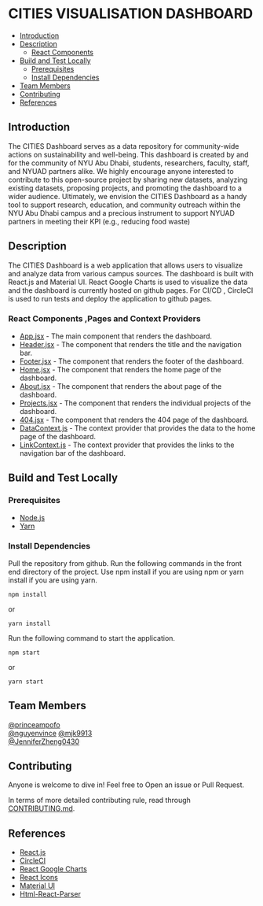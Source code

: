 # CITIES VISUALISATION DASHBOARD

- [Introduction](#introduction)
- [Description](#description)
  - [React Components](#react-components)
- [Build and Test Locally](#build-and-test-locally)
  - [Prerequisites](#prerequisites)
  - [Install Dependencies](#install-dependencies)
- [Team Members](#team-members)
- [Contributing](#contributing)
- [References](#references)

## Introduction

The CITIES Dashboard serves as a data repository for community-wide actions on sustainability and well-being. This dashboard is created by and for the community of NYU Abu Dhabi, students, researchers, faculty, staff, and NYUAD partners alike. We highly encourage anyone interested to contribute to this open-source project by sharing new datasets, analyzing existing datasets, proposing projects, and promoting the dashboard to a wider audience. Ultimately, we envision the CITIES Dashboard as a handy tool to support research, education, and community outreach within the NYU Abu Dhabi campus and a precious instrument to support NYUAD partners in meeting their KPI (e.g., reducing food waste)

## Description

The CITIES Dashboard is a web application that allows users to visualize and analyze data from various campus sources. The dashboard is built with React.js and Material UI. React Google Charts is used to visualize the data and the dashboard is currently hosted on github pages. For CI/CD , CircleCI is used to run tests and deploy the application to github pages.

### React Components ,Pages and Context Providers

- [App.jsx](./src/App.jsx) - The main component that renders the dashboard.
- [Header.jsx](./src/components/Header/Header.jsx) - The component that renders the title and the navigation bar.
- [Footer.jsx](./src/components/Header/Footer.jsx) - The component that renders the footer of the dashboard.
- [Home.jsx](./src/pages/Home/Home.jsx) - The component that renders the home page of the dashboard.
- [About.jsx](./src/pages/About/About.jsx) - The component that renders the about page of the dashboard.
- [Projects.jsx](./src/pages/Projects/Projects.jsx) - The component that renders the individual projects of the dashboard.
- [404.jsx](./src/pages/404.jsx) - The component that renders the 404 page of the dashboard.
- [DataContext.js](./src/contextprovider/DataContext.jsx) - The context provider that provides the data to the home page of the dashboard.
- [LinkContext.js](./src/contextprovider/LinkContext.jsx) - The context provider that provides the links to the navigation bar of the dashboard.

## Build and Test Locally

### Prerequisites

- [Node.js](https://nodejs.org/en/download/)
- [Yarn](https://classic.yarnpkg.com/en/docs/install/#windows-stable)

### Install Dependencies

Pull the repository from github.
Run the following commands in the front end directory of the project.
Use npm install if you are using npm or yarn install if you are using yarn.

```
npm install
```

or

```
yarn install
```

Run the following command to start the application.

```
npm start
```

or

```
yarn start
```

## Team Members

[@princeampofo](https://github.com/princeampofo)  
[@nguyenvince](https://github.com/nguyenvince)
[@mjk9913](https://github.com/mjk9913)  
[@JenniferZheng0430](https://github.com/JenniferZheng0430)

## Contributing

Anyone is welcome to dive in! Feel free to Open an issue or Pull Request.

In terms of more detailed contributing rule, read through
[CONTRIBUTING.md](./CONTRIBUTING.md).

## References

- [React.js](https://reactjs.org/)
- [CircleCI](https://circleci.com/)
- [React Google Charts](https://react-google-charts.com/)
- [React Icons](https://react-icons.github.io/react-icons/)
- [Material UI](https://material-ui.com/)
- [Html-React-Parser](https://www.npmjs.com/package/html-react-parser)
